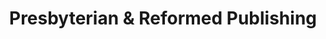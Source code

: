 ---
title: "Presbyterian & Reformed Publishing"
url: /phillipsburg/presbyterian-und-reformed-publishing/
shop: Wettbüro
---